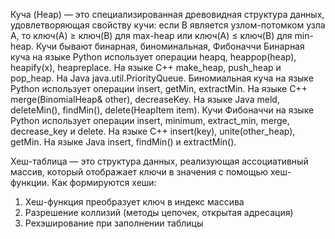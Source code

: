 Куча (Heap) — это специализированная древовидная структура данных, удовлетворяющая свойству кучи: если B является узлом-потомком узла A, то ключ(A) ≥ ключ(B) для max-heap или ключ(A) ≤ ключ(B) для min-heap. Кучи бывают бинарная, биноминальная, Фибоначчи
Бинарная куча на языке Python использует операции  heapq, heappop(heap), heapify(x), heapreplace. На языке C++ make_heap, push_heap и pop_heap. На Java java.util.PriorityQueue<E>.
Биномиальная куча на языке Python использует операции insert, getMin, extractMin. На языке C++ merge(BinomialHeap& other), decreaseKey. На языке Java meld, deleteMin(), findMin(), delete(HeapItem item).
Кучи Фибоначчи  на языке Python использует операции insert, minimum, extract_min, merge, decrease_key и delete. На языке C++  insert(key), unite(other_heap), getMin. На языке Java insert, findMin() и extractMin().


Хеш-таблица — это структура данных, реализующая ассоциативный массив, который отображает ключи в значения с помощью хеш-функции.
Как формируются хеши:
1.	Хеш-функция преобразует ключ в индекс массива
2.	Разрешение коллизий (методы цепочек, открытая адресация)
3.	Рехэширование при заполнении таблицы


